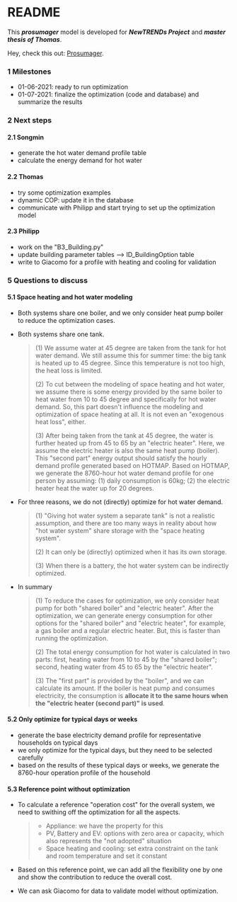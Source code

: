 # README

This ***prosumager*** model is developed for ***NewTRENDs Project*** and ***master thesis of Thomas***.

Hey, check this out: [Prosumager](https://songminyu.github.io/Prosumager/).



### 1 Milestones

- 01-06-2021: ready to run optimization
- 01-07-2021: finalize the optimization (code and database) and summarize the results

### 2 Next steps

#### 2.1 Songmin

- generate the hot water demand profile table
- calculate the energy demand for hot water

#### 2.2 Thomas

- try some optimization examples
- dynamic COP: update it in the database
- communicate with Philipp and start trying to set up the optimization model

#### 2.3 Philipp

- work on the "B3\_Building.py"
- update building parameter tables --> ID_BuildingOption table
- write to Giacomo for a profile with heating and cooling for validation

### 5 Questions to discuss

#### 5.1 Space heating and hot water modeling

- Both systems share one boiler, and we only consider heat pump boiler to reduce the optimization cases.

- Both systems share one tank. 

  > (1) We assume water at 45 degree are taken from the tank for hot water demand. We still assume this for summer time: the big tank is heated up to 45 degree. Since this temperature is not too high, the heat loss is limited.
  >
  > (2) To cut between the modeling of space heating and hot water, we assume there is some energy provided by the same boiler to heat water from 10 to 45 degree and specifically for hot water demand. So, this part doesn't influence the modeling and optimization of space heating at all. It is not even an "exogenous heat loss", either. 
  >
  > (3) After being taken from the tank at 45 degree, the water is further heated up from 45 to 65 by an "electric heater". Here, we assume the electric heater is also the same heat pump (boiler). This "second part" energy output should satisfy the hourly demand profile generated based on HOTMAP. Based on HOTMAP, we generate the 8760-hour hot water demand profile for one person by assuming: (1) daily consumption is 60kg; (2) the electric heater heat the water up for 20 degrees.

- For three reasons, we do not (directly) optimize for hot water demand. 

  > (1) "Giving hot water system a separate tank" is not a realistic assumption, and there are too many ways in reality about how "hot water system" share storage with the "space heating system". 
  >
  > (2) It can only be (directly) optimized when it has its own storage. 
  >
  > (3) When there is a battery, the hot water system can be indirectly optimized. 

- In summary

  > (1) To reduce the cases for optimization, we only consider heat pump for both "shared boiler" and "electric heater". After the optimization, we can generate energy consumption for other options for the "shared boiler" and "electric heater", for example, a gas boiler and a regular electric heater. But, this is faster than running the optimization.
  >
  > (2) The total energy consumption for hot water is calculated in two parts: first, heating water from 10 to 45 by the "shared boiler"; second, heating water from 45 to 65 by the "electric heater".
  >
  > (3) The "first part" is provided by the "boiler", and we can calculate its amount. If the boiler is heat pump and consumes electricity, the consumption is **allocate it to the same hours when the "electric heater (second part)" is used**. 

#### 5.2 Only optimize for typical days or weeks
- generate the base electricity demand profile for representative households on typical days
- we only optimize for the typical days, but they need to be selected carefully
- based on the results of these typical days or weeks, we generate the 8760-hour operation profile of the household

#### 5.3 Reference point without optimization

- To calculate a reference "operation cost" for the overall system, we need to swithing off the optimization for all the aspects.

  > - Appliance: we have the property for this
  > - PV, Battery and EV: options with zero area or capacity, which also represents the "not adopted" situation
  > - Space heating and cooling: set extra constraint on the tank and room temperature and set it constant

- Based on this reference point, we can add all the flexibility one by one and show the contribution to reduce the overall cost.

- We can ask Giacomo for data to validate model without optimization.























